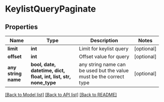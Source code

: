 # KeylistQueryPaginate


## Properties
Name | Type | Description | Notes
------------ | ------------- | ------------- | -------------
**limit** | **int** | Limit for keylist query | [optional] 
**offset** | **int** | Offset value for query | [optional] 
**any string name** | **bool, date, datetime, dict, float, int, list, str, none_type** | any string name can be used but the value must be the correct type | [optional]

[[Back to Model list]](../README.md#documentation-for-models) [[Back to API list]](../README.md#documentation-for-api-endpoints) [[Back to README]](../README.md)


